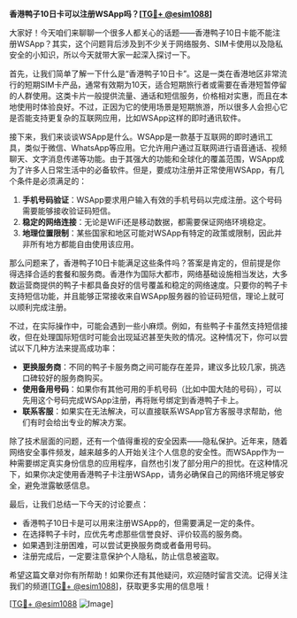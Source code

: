 **香港鸭子10日卡可以注册WSApp吗？[[TG💪+ @esim1088](https://t.me/s/esim1088)]**

大家好！今天咱们来聊聊一个很多人都关心的话题——香港鸭子10日卡能不能注册WSApp？其实，这个问题背后涉及到不少关于网络服务、SIM卡使用以及隐私安全的小知识，所以今天就带大家一起深入探讨一下。

首先，让我们简单了解一下什么是“香港鸭子10日卡”。这是一类在香港地区非常流行的短期SIM卡产品，通常有效期为10天，适合短期旅行者或需要在香港短暂停留的人群使用。这类卡片一般提供流量、通话和短信服务，价格相对实惠，而且在本地使用时体验良好。不过，正因为它的使用场景是短期旅游，所以很多人会担心它是否能支持更复杂的互联网应用，比如WSApp这样的即时通讯软件。

接下来，我们来谈谈WSApp是什么。WSApp是一款基于互联网的即时通讯工具，类似于微信、WhatsApp等应用。它允许用户通过互联网进行语音通话、视频聊天、文字消息传递等功能。由于其强大的功能和全球化的覆盖范围，WSApp成为了许多人日常生活中的必备软件。但是，要成功注册并正常使用WSApp，有几个条件是必须满足的：

1. **手机号码验证**：WSApp要求用户输入有效的手机号码以完成注册。这个号码需要能够接收验证码短信。
2. **稳定的网络连接**：无论是WiFi还是移动数据，都需要保证网络环境稳定。
3. **地理位置限制**：某些国家和地区可能对WSApp有特定的政策或限制，因此并非所有地方都能自由使用该应用。

那么问题来了，香港鸭子10日卡能满足这些条件吗？答案是肯定的，但前提是你得选择合适的套餐和服务商。香港作为国际大都市，网络基础设施相当发达，大多数运营商提供的鸭子卡都具备良好的信号覆盖和稳定的网络速度。只要你的鸭子卡支持短信功能，并且能够正常接收来自WSApp服务器的验证码短信，理论上就可以顺利完成注册。

不过，在实际操作中，可能会遇到一些小麻烦。例如，有些鸭子卡虽然支持短信接收，但在处理国际短信时可能会出现延迟甚至失败的情况。这种情况下，你可以尝试以下几种方法来提高成功率：

- **更换服务商**：不同的鸭子卡服务商之间可能存在差异，建议多比较几家，挑选口碑较好的服务商购买。
- **使用备用号码**：如果你有其他可用的手机号码（比如中国大陆的号码），可以先用这个号码完成WSApp注册，再将账号绑定到香港鸭子卡上。
- **联系客服**：如果实在无法解决，可以直接联系WSApp官方客服寻求帮助，他们有时会给出专业的解决方案。

除了技术层面的问题，还有一个值得重视的安全因素——隐私保护。近年来，随着网络安全事件频发，越来越多的人开始关注个人信息的安全性。而WSApp作为一种需要绑定真实身份信息的应用程序，自然也引发了部分用户的担忧。在这种情况下，如果你决定使用香港鸭子卡注册WSApp，请务必确保自己的网络环境足够安全，避免泄露敏感信息。

最后，让我们总结一下今天的讨论要点：

- 香港鸭子10日卡是可以用来注册WSApp的，但需要满足一定的条件。
- 在选择鸭子卡时，应优先考虑那些信誉良好、评价较高的服务商。
- 如果遇到注册困难，可以尝试更换服务商或者备用号码。
- 注册完成后，一定要注意保护个人隐私，防止信息被盗取。

希望这篇文章对你有所帮助！如果你还有其他疑问，欢迎随时留言交流。记得关注我们的频道[[TG💪+ @esim1088](https://t.me/s/esim1088)]，获取更多实用的信息哦！

[[TG💪+ @esim1088](https://t.me/s/esim1088) ![Image](https://i.postimg.cc/4NQfJmqS/Snipaste-2025-05-13-00-14-12.png)]